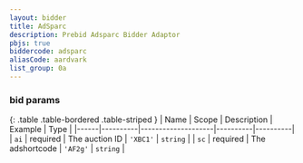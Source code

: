 ```yaml
---
layout: bidder
title: AdSparc
description: Prebid Adsparc Bidder Adaptor
pbjs: true
biddercode: adsparc
aliasCode: aardvark
list_group: 0a
---
```


### bid params

{: .table .table-bordered .table-striped }
| Name | Scope    | Description        | Example  | Type     |
|------|----------|--------------------|----------|----------|
| `ai` | required | The auction ID     | `'XBC1'` | `string` |
| `sc` | required | The adshortcode    | `'AF2g'` | `string` |
